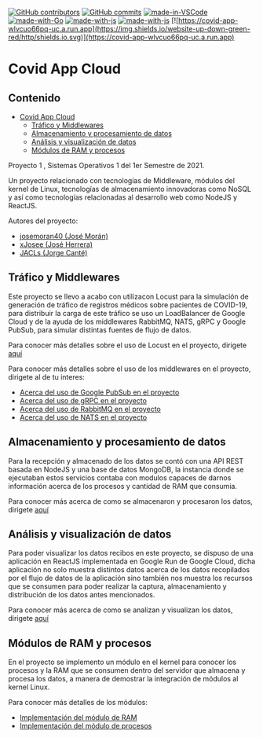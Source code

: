 [![GitHub contributors](https://img.shields.io/github/contributors/Naereen/StrapDown.js.svg)](https://github.com/xJosee/SO1A_G29_Proyecto1/contributors/)
[![GitHub commits](https://img.shields.io/github/commits-since/Naereen/StrapDown.js/v1.0.0.svg)](https://github.com/xJosee/SO1A_G29_Proyecto1/commit/)
[![made-in-VSCode](https://img.shields.io/badge/Made%20in-VSCode-1f425f.svg)](https://code.visualstudio.com/)
[![made-with-Go](https://img.shields.io/badge/Made%20with-Go-1f425f.svg)](http://golang.org)
[![made-with-js](https://img.shields.io/badge/Made%20with-Docker-red.svg)](https://www.docker.com/)
[![made-with-js](https://img.shields.io/badge/Made%20with-JS-yellow.svg)](https://www.javascript.com/)
[![https://covid-app-wlvcuo66pq-uc.a.run.app](https://img.shields.io/website-up-down-green-red/http/shields.io.svg)](https://covid-app-wlvcuo66pq-uc.a.run.app)


# Covid App Cloud
## Contenido
- [Covid App Cloud](#covid-app-cloud)
  * [Tráfico y Middlewares](#tráfico-y-middlewares)
  * [Almacenamiento y procesamiento de datos](#almacenamiento-y-procesamiento-de-datos)
  * [Análisis y visualización de datos](#análisis-y-visualización-de-datos)
  * [Módulos de RAM y procesos](#módulos-de-ram-y-procesos)

Proyecto 1 , Sistemas Operativos 1 del 1er Semestre de 2021.

Un proyecto relacionado con tecnologías de Middleware, módulos del kernel de Linux, tecnologías de almacenamiento innovadoras como NoSQL y así como tecnologías relacionadas al desarrollo web como NodeJS y ReactJS.

Autores del proyecto:
- [josemoran40 (José Morán)](https://github.com/josemoran40)
- [xJosee (José Herrera)](https://github.com/xJosee)
- [JACLs (Jorge Canté)](https://github.com/JACLs)


## Tráfico y Middlewares
Este proyecto se llevo a acabo con utilizacon Locust para la simulación de generación de tráfico de registros médicos sobre pacientes de COVID-19, para distribuir la carga de este tráfico se uso un LoadBalancer de Google Cloud y de la ayuda de los middlewares RabbitMQ, NATS, gRPC y Google PubSub, para simular distintas fuentes de flujo de datos.

Para conocer más detalles sobre el uso de Locust en el proyecto, dirigete [aquí](locust)

Para conocer más detalles sobre el uso de los middlewares en el proyecto, dirigete al de tu interes:
- [Acerca del uso de Google PubSub en el proyecto](googlepubsub)
- [Acerca del uso de gRPC en el proyecto](grpc)
- [Acerca del uso de RabbitMQ en el proyecto](rabbitmq)
- [Acerca del uso de NATS en el proyecto](nats)

## Almacenamiento y procesamiento de datos
Para la recepción y almacenado de los datos se contó con una API REST basada en NodeJS y una base de datos MongoDB, la instancia donde se ejecutaban estos servicios contaba con modulos capaces de darnos información acerca de los procesos y cantidad de RAM que consumia.

Para conocer más acerca de como se almacenaron y procesaron los datos, dirigete [aquí](server)

## Análisis y visualización de datos
Para poder visualizar los datos recibos en este proyecto, se dispuso de una aplicación en ReactJS implementada en Google Run de Google Cloud, dicha aplicación no solo muestra distintos datos acerca de los datos recopilados por el flujo de datos de la aplicación sino también nos muestra los recursos que se consumen para poder realizar la captura, almacenamiento y distribución de los datos antes mencionados.

Para conocer más acerca de como se analizan y visualizan los datos, dirigete [aquí](web-app)

## Módulos de RAM y procesos
En el proyecto se implemento un módulo en el kernel para conocer los procesos y la RAM que se consumen dentro del servidor que almacena y procesa los datos, a manera de demostrar la integración de módulos al kernel Linux.

Para conocer más detalles de los módulos:
- [Implementación del módulo de RAM](rammodule)
- [Implementación del módulo de procesos](processmodule)